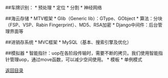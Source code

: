 ##车牌识别：
* 
预处理
* 
定位
* 
分割
* 
神经网络

##海云存储
* 
MTV框架
* 
Glib（Generic lib）：GType、GObject
* 
算法：分块（FSP、VSP、Rabin Fingerprint）、MD5、RSA加密
* 
Django中间件：后台管理界面等

##进销存系统
* 
MVC框架
* 
MySQL（基本、搜索引擎及优化）

##模拟器
* 
智能指针：uop在各阶段传输时，需要不断的拷贝。我们使用智能指针管理uop，通过move函数，可以减少空间使用。
* 
模板
* 
单例模式



[返回目录](README.md)